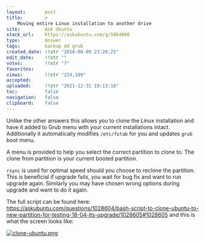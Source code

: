 ```yaml
---
layout:       post
title:        >
    Moving entire Linux installation to another drive
site:         Ask Ubuntu
stack_url:    https://askubuntu.com/q/1064000
type:         Answer
tags:         backup dd grub
created_date: !!str "2018-08-09 23:26:25"
edit_date:    !!str ""
votes:        !!str "7"
favorites:    
views:        !!str "224,189"
accepted:     
uploaded:     !!str "2021-12-31 19:13:18"
toc:          false
navigation:   false
clipboard:    false
---
```


Unlike the other answers this allows you to clone the Linux installation and have it added to Grub menu with your current installations intact. Additionally it automatically modifies `/etc/fstab` for you and updates `grub` boot menu.

A menu is provided to help you select the correct partition to clone to. The clone from partition is your current booted partition.

`rsync` is used for optimal speed should you choose to reclone the partition. This is beneficial if upgrade fails, you wait for bug fix and want to run upgrade again. Similarly you may have chosen wrong options during upgrade and want to do it again.

The full script can be found here: https://askubuntu.com/questions/1028604/bash-script-to-clone-ubuntu-to-new-partition-for-testing-18-04-lts-upgrade/1028605#1028605 and this is what the screen looks like:

[![clone-ubuntu.png][1]][1]

  [1]: https://i.stack.imgur.com/MgM3p.png
